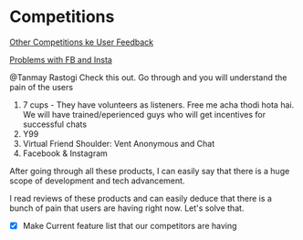 # Competitions

[Other Competitions ke User Feedback](Competitions%20ad89e8fd5d234373ad824b2ca5d2e33e/Other%20Competitions%20ke%20User%20Feedback%209175a6b85be245ecae42c980caeb5598.md)

[Problems with FB and Insta](Competitions%20ad89e8fd5d234373ad824b2ca5d2e33e/Problems%20with%20FB%20and%20Insta%20fe7f68f586d44d9d88372a2434b40c41.md)

@Tanmay Rastogi Check this out. Go through and you will understand the pain of the users

1. 7 cups - They have volunteers as listeners. Free me acha thodi hota hai. We will have trained/eperienced guys who will get incentives for successful chats
2. Y99
3. Virtual Friend Shoulder: Vent Anonymous and Chat
4. Facebook & Instagram 

After going through all these products, I can easily say that there is a huge scope of development and tech advancement. 

I read reviews of these products and can easily deduce that there is a bunch of pain that users are having right now. Let's solve that.

- [x]  Make Current feature list that our competitors are having